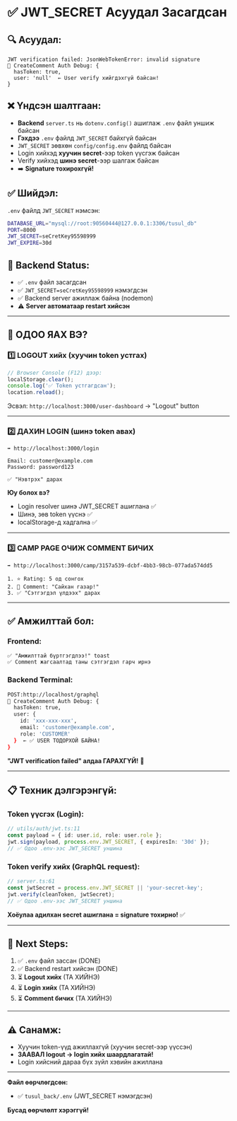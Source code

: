 # ✅ JWT_SECRET Асуудал Засагдсан

## 🔍 Асуудал:
```
JWT verification failed: JsonWebTokenError: invalid signature
🔐 CreateComment Auth Debug: {
  hasToken: true,
  user: 'null'  ← User verify хийгдэхгүй байсан!
}
```

## ❌ Үндсэн шалтгаан:
- **Backend** `server.ts` нь `dotenv.config()` ашиглаж `.env` файл уншиж байсан
- **Гэхдээ** `.env` файлд `JWT_SECRET` байхгүй байсан
- `JWT_SECRET` зөвхөн `config/config.env` файлд байсан
- Login хийхэд **хуучин secret**-ээр token үүсгэж байсан
- Verify хийхэд **шинэ secret**-ээр шалгаж байсан
- ➡️ **Signature тохирохгүй!**

## ✅ Шийдэл:
`.env` файлд `JWT_SECRET` нэмсэн:

```bash
DATABASE_URL="mysql://root:90560444@127.0.0.1:3306/tusul_db"
PORT=8000
JWT_SECRET=seCretKey95598999
JWT_EXPIRE=30d
```

## 🔄 Backend Status:
- ✅ `.env` файл засагдсан
- ✅ `JWT_SECRET=seCretKey95598999` нэмэгдсэн
- ✅ Backend server ажиллаж байна (nodemon)
- ⚠️ **Server автоматаар restart хийсэн**

---

## 🎯 ОДОО ЯАХ ВЭ?

### 1️⃣ LOGOUT хийх (хуучин token устгах)
```javascript
// Browser Console (F12) дээр:
localStorage.clear();
console.log('✅ Token устгагдсан');
location.reload();
```

Эсвэл: `http://localhost:3000/user-dashboard` → "Logout" button

---

### 2️⃣ ДАХИН LOGIN (шинэ token авах)
```
➡️ http://localhost:3000/login

Email: customer@example.com
Password: password123

✅ "Нэвтрэх" дарах
```

**Юу болох вэ?**
- Login resolver шинэ JWT_SECRET ашиглана ✅
- Шинэ, зөв token үүснэ ✅
- localStorage-д хадгална ✅

---

### 3️⃣ CAMP PAGE ОЧИЖ COMMENT БИЧИХ
```
➡️ http://localhost:3000/camp/3157a539-dcbf-4bb3-98cb-077ada574dd5

1. ⭐️ Rating: 5 од сонгох
2. 📝 Comment: "Сайхан газар!"
3. ✅ "Сэтгэгдэл үлдээх" дарах
```

---

## ✅ Амжилттай бол:

### Frontend:
```
✅ "Амжилттай бүртгэгдлээ!" toast
✅ Comment жагсаалтад таны сэтгэгдэл гарч ирнэ
```

### Backend Terminal:
```bash
POST:http://localhost/graphql
🔐 CreateComment Auth Debug: {
  hasToken: true,
  user: { 
    id: 'xxx-xxx-xxx',
    email: 'customer@example.com',
    role: 'CUSTOMER'
  }  ← ✅ USER ТОДОРХОЙ БАЙНА!
}
```

**"JWT verification failed" алдаа ГАРАХГҮЙ!** 🎉

---

## 📋 Техник дэлгэрэнгүй:

### Token үүсгэх (Login):
```typescript
// utils/auth/jwt.ts:11
const payload = { id: user.id, role: user.role };
jwt.sign(payload, process.env.JWT_SECRET, { expiresIn: '30d' });
// ✅ Одоо .env-ээс JWT_SECRET уншина
```

### Token verify хийх (GraphQL request):
```typescript
// server.ts:61
const jwtSecret = process.env.JWT_SECRET || 'your-secret-key';
jwt.verify(cleanToken, jwtSecret);
// ✅ Одоо .env-ээс JWT_SECRET уншина
```

**Хоёулаа адилхан secret ашиглана = signature тохирно!** ✅

---

## 🚀 Next Steps:

1. ✅ `.env` файл зассан (DONE)
2. ✅ Backend restart хийсэн (DONE)
3. ⏳ **Logout хийх** (ТА ХИЙНЭ)
4. ⏳ **Login хийх** (ТА ХИЙНЭ)
5. ⏳ **Comment бичих** (ТА ХИЙНЭ)

---

## ⚠️ Санамж:
- Хуучин token-үүд ажиллахгүй (хуучин secret-ээр үүссэн)
- **ЗААВАЛ logout → login хийх шаардлагатай!**
- Login хийсний дараа бүх зүйл хэвийн ажиллана

---

**Файл өөрчлөгдсөн:**
- ✅ `tusul_back/.env` (JWT_SECRET нэмэгдсэн)

**Бусад өөрчлөлт хэрэггүй!**


